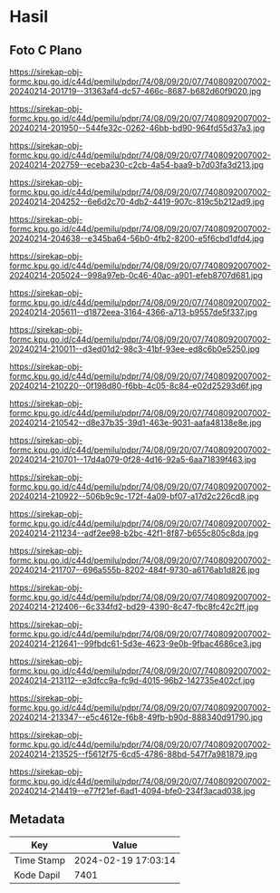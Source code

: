 # Hasil

## Foto C Plano

https://sirekap-obj-formc.kpu.go.id/c44d/pemilu/pdpr/74/08/09/20/07/7408092007002-20240214-201719--31363af4-dc57-466c-8687-b682d60f9020.jpg

https://sirekap-obj-formc.kpu.go.id/c44d/pemilu/pdpr/74/08/09/20/07/7408092007002-20240214-201950--544fe32c-0262-46bb-bd90-964fd55d37a3.jpg

https://sirekap-obj-formc.kpu.go.id/c44d/pemilu/pdpr/74/08/09/20/07/7408092007002-20240214-202759--eceba230-c2cb-4a54-baa9-b7d03fa3d213.jpg

https://sirekap-obj-formc.kpu.go.id/c44d/pemilu/pdpr/74/08/09/20/07/7408092007002-20240214-204252--6e6d2c70-4db2-4419-907c-819c5b212ad9.jpg

https://sirekap-obj-formc.kpu.go.id/c44d/pemilu/pdpr/74/08/09/20/07/7408092007002-20240214-204638--e345ba64-56b0-4fb2-8200-e5f6cbd1dfd4.jpg

https://sirekap-obj-formc.kpu.go.id/c44d/pemilu/pdpr/74/08/09/20/07/7408092007002-20240214-205024--998a97eb-0c46-40ac-a901-efeb8707d681.jpg

https://sirekap-obj-formc.kpu.go.id/c44d/pemilu/pdpr/74/08/09/20/07/7408092007002-20240214-205611--d1872eea-3164-4366-a713-b9557de5f337.jpg

https://sirekap-obj-formc.kpu.go.id/c44d/pemilu/pdpr/74/08/09/20/07/7408092007002-20240214-210011--d3ed01d2-98c3-41bf-93ee-ed8c6b0e5250.jpg

https://sirekap-obj-formc.kpu.go.id/c44d/pemilu/pdpr/74/08/09/20/07/7408092007002-20240214-210220--0f198d80-f6bb-4c05-8c84-e02d25293d6f.jpg

https://sirekap-obj-formc.kpu.go.id/c44d/pemilu/pdpr/74/08/09/20/07/7408092007002-20240214-210542--d8e37b35-39d1-463e-9031-aafa48138e8e.jpg

https://sirekap-obj-formc.kpu.go.id/c44d/pemilu/pdpr/74/08/09/20/07/7408092007002-20240214-210701--17d4a079-0f28-4d16-92a5-6aa71839f463.jpg

https://sirekap-obj-formc.kpu.go.id/c44d/pemilu/pdpr/74/08/09/20/07/7408092007002-20240214-210922--506b9c9c-172f-4a09-bf07-a17d2c226cd8.jpg

https://sirekap-obj-formc.kpu.go.id/c44d/pemilu/pdpr/74/08/09/20/07/7408092007002-20240214-211234--adf2ee98-b2bc-42f1-8f87-b655c805c8da.jpg

https://sirekap-obj-formc.kpu.go.id/c44d/pemilu/pdpr/74/08/09/20/07/7408092007002-20240214-211707--696a555b-8202-484f-9730-a6176ab1d826.jpg

https://sirekap-obj-formc.kpu.go.id/c44d/pemilu/pdpr/74/08/09/20/07/7408092007002-20240214-212406--6c334fd2-bd29-4390-8c47-fbc8fc42c2ff.jpg

https://sirekap-obj-formc.kpu.go.id/c44d/pemilu/pdpr/74/08/09/20/07/7408092007002-20240214-212641--99fbdc61-5d3e-4623-9e0b-9fbac4686ce3.jpg

https://sirekap-obj-formc.kpu.go.id/c44d/pemilu/pdpr/74/08/09/20/07/7408092007002-20240214-213112--e3dfcc9a-fc9d-4015-96b2-142735e402cf.jpg

https://sirekap-obj-formc.kpu.go.id/c44d/pemilu/pdpr/74/08/09/20/07/7408092007002-20240214-213347--e5c4612e-f6b8-49fb-b90d-888340d91790.jpg

https://sirekap-obj-formc.kpu.go.id/c44d/pemilu/pdpr/74/08/09/20/07/7408092007002-20240214-213525--f5612f75-6cd5-4786-88bd-547f7a981879.jpg

https://sirekap-obj-formc.kpu.go.id/c44d/pemilu/pdpr/74/08/09/20/07/7408092007002-20240214-214419--e77f21ef-6ad1-4094-bfe0-234f3acad038.jpg


## Metadata

| Key        | Value               |
| ---------- | ------------------- |
| Time Stamp | 2024-02-19 17:03:14 |
| Kode Dapil | 7401                |



